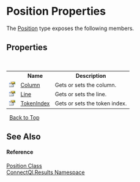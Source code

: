 # Position Properties
 

The <a href="T_ConnectQl_Results_Position">Position</a> type exposes the following members.


## Properties
&nbsp;<table><tr><th></th><th>Name</th><th>Description</th></tr><tr><td>![Public property](media/pubproperty.gif "Public property")</td><td><a href="P_ConnectQl_Results_Position_Column">Column</a></td><td>
Gets or sets the column.</td></tr><tr><td>![Public property](media/pubproperty.gif "Public property")</td><td><a href="P_ConnectQl_Results_Position_Line">Line</a></td><td>
Gets or sets the line.</td></tr><tr><td>![Public property](media/pubproperty.gif "Public property")</td><td><a href="P_ConnectQl_Results_Position_TokenIndex">TokenIndex</a></td><td>
Gets or sets the token index.</td></tr></table>&nbsp;
<a href="#position-properties">Back to Top</a>

## See Also


#### Reference
<a href="T_ConnectQl_Results_Position">Position Class</a><br /><a href="N_ConnectQl_Results">ConnectQl.Results Namespace</a><br />